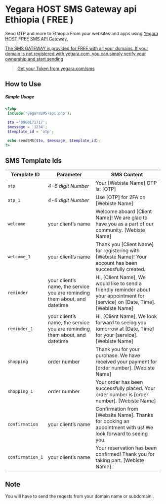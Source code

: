 # Yegara HOST SMS Gateway api Ethiopia ( FREE )
Send OTP and more to Ethiopia From your websites and apps using <a href="https://yegara.com">Yegara HOST </a> FREE <a href="https://yegara.com/sms">SMS API Gateway.

The SMS GATEWAY is provided for FREE with all your domains.
If your domain is not registered with yegara.com, you can simply verify your ownership and start sending

 > Get your Token from <a href="https://yegara.com/sms">yegara.com/sms</a>
 
How to Use
-------

##### Simple Usage
 
```php
<?php
 include('yegaraSMS-api.php');

 $to ='0960171717';
 $message = '1234';
 $template_id = 'otp';  

 echo sendSMS($to, $message, $template_id); 
?>
```

SMS Template Ids
-------
 
Template ID	 | Parameter | SMS Content
--- | --- | ---
`otp` | 	*4-6 digit Number* | Your [Webiste Name] OTP is: [OTP]
`otp_1` | 	*4-6 digit Number* | Use  [OTP]  for 2FA on  [Webiste Name]
`welcome`|	your client’s name	|Welcome aboard [Client Name]! We are glad to have you as a part of our community. [Webiste Name]
`welcome_1`	|your client’s name	|Thank you [Client Name] for registering with [Webiste Name]! Your account has been successfully created.
`reminder`	|your client’s name, the service you are reminding them about, and datetime|	Hi, [Client Name], We would like to send a friendly reminder about your appointment for [service] on [Date, Time]. [Webiste Name]
`reminder_1`	|your client’s name, the service you are reminding them about, and datetime	|Hi, [Client Name], We look forward to seeing you tomorrow at [Date, Time] for your [service]. [Webiste Name]
`shopping`|	order number	|Thank you for your purchase. We have received your payment for [order number]. [Webiste Name]
`shopping_1`	|order number|	Your order has been successfully placed. Your order number is [order number]. [Webiste Name]
`confirmation`	|your client’s name	|Confirmation from [Website Name]. Thanks for booking an appointment with us! We look forward to seeing you.
`confirmation_1`	|your client’s name|	Your reservation has been confirmed! Thank you for taking part. [Webiste Name].
 
 
 
 Note
-------
 You will have to send the reqests from your domain name or subdomain . 
